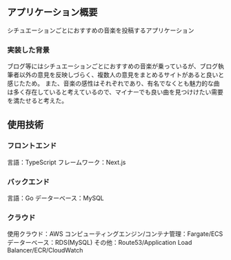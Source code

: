 ## アプリケーション概要
シチュエーションごとにおすすめの音楽を投稿するアプリケーション

### 実装した背景
ブログ等にはシチュエーションごとにおすすめの音楽が乗っているが、ブログ執筆者以外の意見を反映しづらく、複数人の意見をまとめるサイトがあると良いと感じたため。
また、音楽の感性はそれぞれであり、有名でなくとも魅力的な曲は多く存在していると考えているので、マイナーでも良い曲を見つけけたい需要を満たせると考えた。

## 使用技術
### フロントエンド
言語：TypeScript
フレームワーク：Next.js

### バックエンド
言語：Go
データーベース：MySQL

### クラウド
使用クラウド：AWS
コンピューティングエンジン/コンテナ管理：Fargate/ECS
データーベース：RDS(MySQL)
その他：Route53/Application Load Balancer/ECR/CloudWatch
